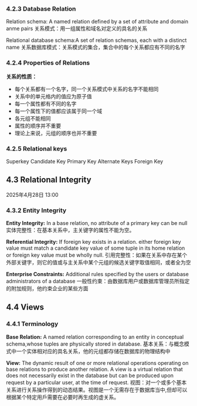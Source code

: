 ### 4.2.3 Database Relation
Relation schema: A named relation defined by a set of attribute and domain anme pairs
关系模式：用一组属性和域名对定义的具名的关系

Relational database schema:A set of relation schemas, each with a distinct name
关系数据库模式：关系模式的集合，集合中的每个关系都应有不同的名字

### 4.2.4 Properties of Relations
**关系的性质：**
- 每个关系都有一个名字，同一个关系模式中关系的名字不能相同
- 关系中的单元格内的值应为原子值
- 每一个属性都有不同的名字
- 每一个属性下的值都应该属于同一个域
- 各元组不能相同
- 属性的顺序并不重要
- 理论上来说，元组的顺序也并不重要

### 4.2.5 Relational keys
Superkey
Candidate Key
Primary Key
Alternate Keys
Foreign Key

## 4.3 Relational Integrity
2025年4月28日 13:00
### 4.3.2 Entity Integrity
**Entity Integrity:** In a base relation, no attribute of a primary key can be null
实体完整性：在基本关系中，主关键字的属性不能为空。

**Referential Integrity:** If foreign key exists in a relation. either foreign key value must match a candidate key value of some tuple in its home relation or foreign key value must be wholly null.
引用完整性：如果在关系中存在某个外部关键字，则它的值或与主关系中某个元组的候选关键字取值相同，或者全为空

**Enterprise Constraints:** Additional rules specified by the users or database administrators of a database
一般性约束：由数据库用户或数据库管理员所指定的附加规则，他约束企业的某些方面

## 4.4 Views

### 4.4.1 Terminology
**Base Relation:** A named relation corresponding to an entity in conceptual schema,whose tuples are physically stored in database.
基本关系：与概念模式中一个实体相对应的具名关系，他的元组都存储在数据库的物理结构中

**View:** The dynamic result of one or more relational operations operating on base relations to produce another relation. A view is a virtual relation that does not necessarily exist in the database but can be produced upon request by a particular user, at the time of request.
视图：对一个或多个基本关系进行关系操作得到的动态结果。视图是一个无需存在于数据库当中,但却可以根据某个特定用戶需要在必要时再生成的虚关系。